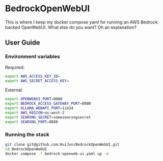 # BedrockOpenWebUI

This is where I keep my docker compose yaml for running an AWS Bedrock backed OpenWebUI. What else do you want? Oh an explanation?

## User Guide
### Environment variables
Required:
```bash
export AWS_ACCESS_KEY_ID=
export AWS_SECRET_ACCESS_KEY=
```

External:
```bash
export OPENWEBUI_PORT=8080
export BEDROCK_ACCESS_GATEWAY_PORT=8000
export OLLAMA_WEBAPI_PORT=11434
export AWS_REGION=us-west-2
export SEARXNG_SECRET=somesearxngsecret
export SEARXNG_PORT=8888
```

### Running the stack
```bash
git clone git@github.com:HuiJun/BedrockOpenWebUI.git
cd BedrockOpenWebUI
docker compose -f bedrock-openweb-ui.yaml up -d
```
